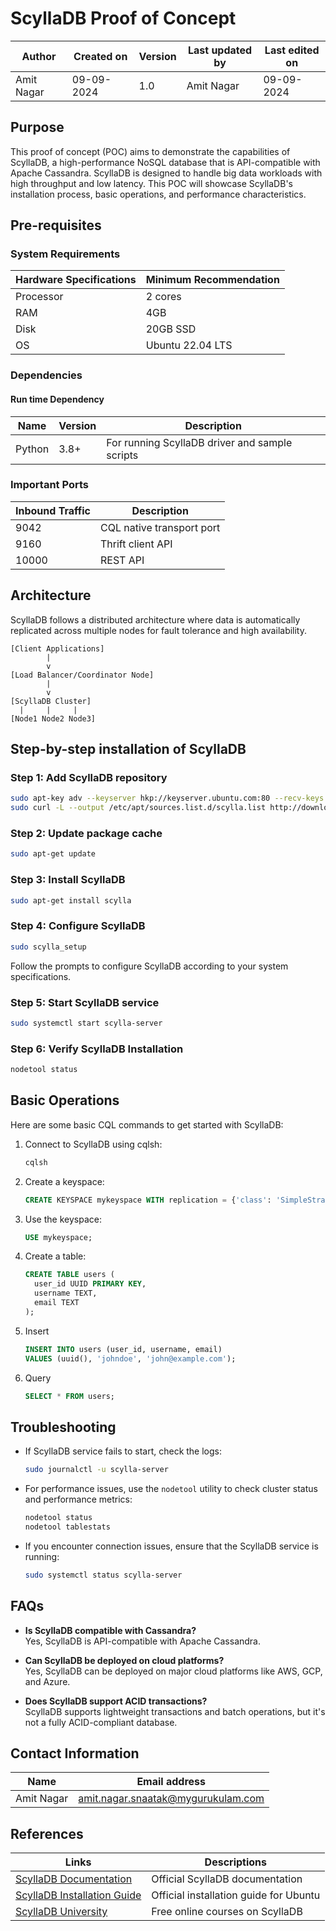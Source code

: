
# ScyllaDB Proof of Concept

| Author | Created on | Version | Last updated by | Last edited on |
|--------|------------|---------|----------------|----------------|
| Amit Nagar | 09-09-2024 | 1.0 | Amit Nagar | 09-09-2024 |

## Purpose

This proof of concept (POC) aims to demonstrate the capabilities of ScyllaDB, a high-performance NoSQL database that is API-compatible with Apache Cassandra. ScyllaDB is designed to handle big data workloads with high throughput and low latency. This POC will showcase ScyllaDB's installation process, basic operations, and performance characteristics.

## Pre-requisites

### System Requirements

| Hardware Specifications | Minimum Recommendation |
|-------------------------|------------------------|
| Processor               | 2 cores                |
| RAM                     | 4GB                    |
| Disk                    | 20GB SSD               |
| OS                      | Ubuntu 22.04 LTS       |

### Dependencies

#### Run time Dependency

| Name    | Version | Description                                    |
|---------|---------|------------------------------------------------|
| Python  | 3.8+    | For running ScyllaDB driver and sample scripts |

### Important Ports

| Inbound Traffic | Description                    |
|-----------------|--------------------------------|
| 9042            | CQL native transport port      |
| 9160            | Thrift client API              |
| 10000           | REST API                       |

## Architecture

ScyllaDB follows a distributed architecture where data is automatically replicated across multiple nodes for fault tolerance and high availability.

```
[Client Applications]
        |
        v
[Load Balancer/Coordinator Node]
        |
        v
[ScyllaDB Cluster]
  |     |     |
[Node1 Node2 Node3]
```

## Step-by-step installation of ScyllaDB

### Step 1: Add ScyllaDB repository

```bash
sudo apt-key adv --keyserver hkp://keyserver.ubuntu.com:80 --recv-keys 5e08fbd8b5d6ec9c
sudo curl -L --output /etc/apt/sources.list.d/scylla.list http://downloads.scylladb.com/deb/ubuntu/scylla-5.1.list
```

### Step 2: Update package cache

```bash
sudo apt-get update
```

### Step 3: Install ScyllaDB

```bash
sudo apt-get install scylla
```

### Step 4: Configure ScyllaDB

```bash
sudo scylla_setup
```

Follow the prompts to configure ScyllaDB according to your system specifications.

### Step 5: Start ScyllaDB service

```bash
sudo systemctl start scylla-server
```

### Step 6: Verify ScyllaDB Installation

```bash
nodetool status
```

## Basic Operations

Here are some basic CQL commands to get started with ScyllaDB:

1. Connect to ScyllaDB using cqlsh:
   ```bash
   cqlsh
   ```

2. Create a keyspace:
   ```sql
   CREATE KEYSPACE mykeyspace WITH replication = {'class': 'SimpleStrategy', 'replication_factor': 1};
   ```

3. Use the keyspace:
   ```sql
   USE mykeyspace;
   ```

4. Create a table:
   ```sql
   CREATE TABLE users (
     user_id UUID PRIMARY KEY,
     username TEXT,
     email TEXT
   );
   ```

5. Insert 
   ```sql
   INSERT INTO users (user_id, username, email) 
   VALUES (uuid(), 'johndoe', 'john@example.com');
   ```

6. Query 
   ```sql
   SELECT * FROM users;
   ```

## Troubleshooting

- If ScyllaDB service fails to start, check the logs:
  ```bash
  sudo journalctl -u scylla-server
  ```

- For performance issues, use the `nodetool` utility to check cluster status and performance metrics:
  ```bash
  nodetool status
  nodetool tablestats
  ```

- If you encounter connection issues, ensure that the ScyllaDB service is running:
  ```bash
  sudo systemctl status scylla-server
  ```

## FAQs

- **Is ScyllaDB compatible with Cassandra?**  
  Yes, ScyllaDB is API-compatible with Apache Cassandra.

- **Can ScyllaDB be deployed on cloud platforms?**  
  Yes, ScyllaDB can be deployed on major cloud platforms like AWS, GCP, and Azure.

- **Does ScyllaDB support ACID transactions?**  
  ScyllaDB supports lightweight transactions and batch operations, but it's not a fully ACID-compliant database.

## Contact Information

| Name       | Email address     |
|------------|-------------------|
| Amit Nagar | amit.nagar.snaatak@mygurukulam.com|

## References

| Links                                                | Descriptions                             |
|------------------------------------------------------|------------------------------------------|
| [ScyllaDB Documentation](https://docs.scylladb.com/) | Official ScyllaDB documentation          |
| [ScyllaDB Installation Guide](https://docs.scylladb.com/stable/operating-scylla/procedures/install/install-ubuntu.html) | Official installation guide for Ubuntu |
| [ScyllaDB University](https://university.scylladb.com/) | Free online courses on ScyllaDB       |
```.
